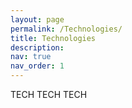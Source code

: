 ```yaml
---
layout: page
permalink: /Technologies/
title: Technologies
description: 
nav: true
nav_order: 1
---
```



TECH
TECH
TECH
